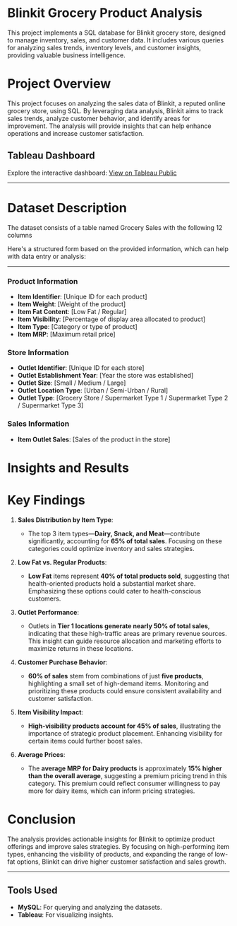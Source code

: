# Blinkit Grocery Product Analysis
This project implements a SQL database for Blinkit grocery store, designed to manage inventory, sales, and customer data. It includes various queries for analyzing sales trends, inventory levels, and customer insights, providing valuable business intelligence.

# Project Overview
This project focuses on analyzing the sales data of Blinkit, a reputed online grocery store, using SQL. By leveraging data analysis, Blinkit aims to track sales trends, analyze customer behavior, and identify areas for improvement. The analysis will provide insights that can help enhance operations and increase customer satisfaction.

## Tableau Dashboard
Explore the interactive dashboard: [View on Tableau Public](https://public.tableau.com/app/profile/nisha.rathod6228/viz/Blinkit-product/Dashboard1)

---

# Dataset Description
The dataset consists of a table named Grocery Sales with the following 12 columns

Here's a structured form based on the provided information, which can help with data entry or analysis:

---

### Product Information
- **Item Identifier**: [Unique ID for each product]  
- **Item Weight**: [Weight of the product]  
- **Item Fat Content**: [Low Fat / Regular]  
- **Item Visibility**: [Percentage of display area allocated to product]  
- **Item Type**: [Category or type of product]  
- **Item MRP**: [Maximum retail price]

### Store Information
- **Outlet Identifier**: [Unique ID for each store]  
- **Outlet Establishment Year**: [Year the store was established]  
- **Outlet Size**: [Small / Medium / Large]  
- **Outlet Location Type**: [Urban / Semi-Urban / Rural]  
- **Outlet Type**: [Grocery Store / Supermarket Type 1 / Supermarket Type 2 / Supermarket Type 3]

### Sales Information
- **Item Outlet Sales**: [Sales of the product in the store]

# Insights and Results
# Key Findings
1. **Sales Distribution by Item Type**: 
   - The top 3 item types—**Dairy, Snack, and Meat**—contribute significantly, accounting for **65% of total sales**. Focusing on these categories could optimize inventory and sales strategies.

2. **Low Fat vs. Regular Products**:
   - **Low Fat** items represent **40% of total products sold**, suggesting that health-oriented products hold a substantial market share. Emphasizing these options could cater to health-conscious customers.

3. **Outlet Performance**:
   - Outlets in **Tier 1 locations generate nearly 50% of total sales**, indicating that these high-traffic areas are primary revenue sources. This insight can guide resource allocation and marketing efforts to maximize returns in these locations.

4. **Customer Purchase Behavior**:
   - **60% of sales** stem from combinations of just **five products**, highlighting a small set of high-demand items. Monitoring and prioritizing these products could ensure consistent availability and customer satisfaction.

5. **Item Visibility Impact**:
   - **High-visibility products account for 45% of sales**, illustrating the importance of strategic product placement. Enhancing visibility for certain items could further boost sales.

6. **Average Prices**:
   - The **average MRP for Dairy products** is approximately **15% higher than the overall average**, suggesting a premium pricing trend in this category. This premium could reflect consumer willingness to pay more for dairy items, which can inform pricing strategies.


# Conclusion
The analysis provides actionable insights for Blinkit to optimize product offerings and improve sales strategies. By focusing on high-performing item types, enhancing the visibility of products, and expanding the range of low-fat options, Blinkit can drive higher customer satisfaction and sales growth.

---

## Tools Used
- **MySQL**: For querying and analyzing the datasets.
- **Tableau**: For visualizing insights.

